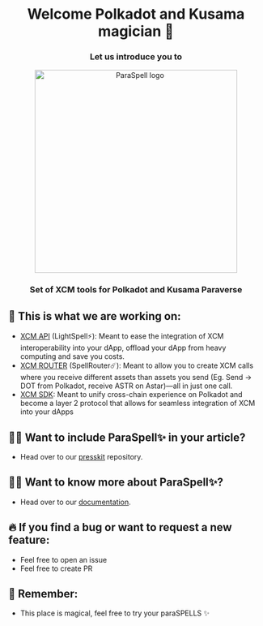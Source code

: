 <h1 align="center">
Welcome Polkadot and Kusama magician 👋
</h1>

<h3 align="center">
Let us introduce you to 
</h3>

<p align="center">
<img width="400" alt="ParaSpell logo" src="https://user-images.githubusercontent.com/55763425/251588903-bcf72b05-bdf7-46d8-b804-16b0e3236792.png">
</p>

<h3 align="center">
Set of XCM tools for Polkadot and Kusama Paraverse
</h3>

## 🧰 This is what we are working on:
- [XCM API](https://github.com/paraspell/xcm-tools/tree/main/apps/xcm-api) (LightSpell⚡️): Meant to ease the integration of XCM interoperability into your dApp, offload your dApp from heavy computing and save you costs.
- [XCM ROUTER](https://github.com/paraspell/xcm-tools/tree/main/packages/xcm-router) (SpellRouter☄️): Meant to allow you to create XCM calls where you receive different assets than assets you send (Eg. Send -> DOT from Polkadot, receive ASTR on Astar)—all in just one call.
- [XCM SDK](https://github.com/paraspell/xcm-tools/tree/main/packages/sdk): Meant to unify cross-chain experience on Polkadot and become a layer 2 protocol that allows for seamless integration of XCM into your dApps

## 👨‍🔬 Want to include ParaSpell✨ in your article?
- Head over to our [presskit](https://github.com/paraspell/presskit) repository.

## 👨‍🏫 Want to know more about ParaSpell✨?
- Head over to our [documentation](https://paraspell.github.io/docs/).

## 🔥 If you find a bug or want to request a new feature:
- Feel free to open an issue
- Feel free to create PR

## 🧙 Remember:
- This place is magical, feel free to try your paraSPELLS ✨<br>
